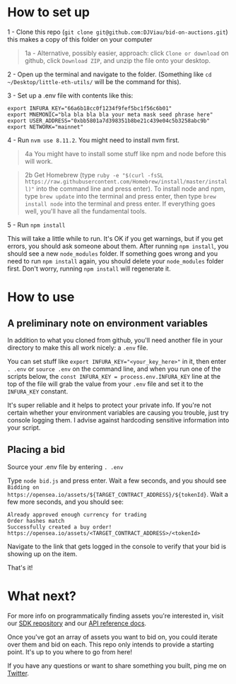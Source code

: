 # How to set up

1 - Clone this repo (`git clone git@github.com:DJViau/bid-on-auctions.git`) this makes a copy of this folder on your computer

>1a - Alternative, possibly easier, approach: click `Clone or download` on github, click `Download ZIP`, and unzip the file onto your desktop.

2 - Open up the terminal and navigate to the folder. (Something like `cd ~/Desktop/little-eth-utils/` will be the command for this).

3 - Set up a .env file with contents like this:

```
export INFURA_KEY="66a6b18cc0f1234f9fef5bc1f56c6b01"
export MNEMONIC="bla bla bla bla your meta mask seed phrase here"
export USER_ADDRESS="0xbb5801a7d398351b8be21c439e04c5b3258abc9b"
export NETWORK="mainnet"
```

4 - Run `nvm use 8.11.2`.  You might need to install nvm first.

>4a You might have to install some stuff like npm and node before this will work.

>2b Get Homebrew (type `ruby -e "$(curl -fsSL https://raw.githubusercontent.com/Homebrew/install/master/install)"` into the command line and press enter). To install node and npm, type `brew update` into the terminal and press enter, then type `brew install node` into the terminal and press enter.  If everything goes well, you'll have all the fundamental tools.

5 - Run `npm install`

This will take a little while to run.  It's OK if you get warnings, but if you get errors, you should ask someone about them.  After running `npm install`, you should see a new `node_modules` folder.  If something goes wrong and you need to run `npm install` again, you should delete your `node_modules` folder first.  Don't worry, running `npm install` will regenerate it. 


# How to use

## A preliminary note on environment variables

In addition to what you cloned from github, you'll need another file in your directory to make this all work nicely: a `.env` file.

You can set stuff like `export INFURA_KEY="<your_key_here>"` in it, then enter `. .env` or `source .env` on the command line, and when you run one of the scripts below, the `const INFURA_KEY = process.env.INFURA_KEY` line at the top of the file will grab the value from your `.env` file and set it to the `INFURA_KEY` constant.

It's super reliable and it helps to protect your private info.  If you're not certain whether your environment variables are causing you trouble, just try console logging them.  I advise against hardcoding sensitive information into your script.

## Placing a bid

Source your .env file by entering `. .env`

Type `node bid.js` and press enter.  Wait a few seconds, and you should see `Bidding on https://opensea.io/assets/${TARGET_CONTRACT_ADDRESS}/${tokenId}`.  Wait a few more seconds, and you should see:

```
Already approved enough currency for trading
Order hashes match
Successfully created a buy order! https://opensea.io/assets/<TARGET_CONTRACT_ADDRESS>/<tokenId>
```

Navigate to the link that gets logged in the console to verify that your bid is showing up on the item.  

That's it!


# What next?

For more info on programmatically finding assets you're interested in, visit our [SDK repository](https://github.com/ProjectOpenSea/opensea-js) and our [API reference docs](https://docs.opensea.io/reference).  

Once you've got an array of assets you want to bid on, you could iterate over them and bid on each.  This repo only intends to provide a starting point.  It's up to you where to go from here!  

If you have any questions or want to share something you built, ping me on [Twitter](https://twitter.com/dan_OpenSea).